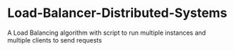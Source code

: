 # Load-Balancer-Distributed-Systems
A Load Balancing algorithm with script to run multiple instances and multiple clients to send requests
